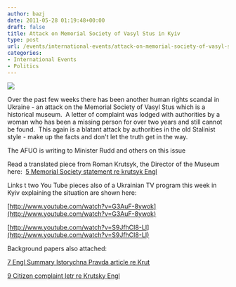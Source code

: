 ```yaml
---
author: bazj
date: 2011-05-28 01:19:48+00:00
draft: false
title: Attack on Memorial Society of Vasyl Stus in Kyiv
type: post
url: /events/international-events/attack-on-memorial-society-of-vasyl-stus-in-kyiv/
categories:
- International Events
- Politics
---
```


[![](http://www.ozeukes.com/wp-content/uploads/2011/05/memorial.jpg)
](http://www.ozeukes.com/wp-content/uploads/2011/05/memorial.jpg)

Over the past few weeks there has been another human rights scandal in Ukraine - an attack on the Memorial Society of Vasyl Stus which is a historical museum.  A letter of complaint was lodged with authorities by a woman who has been a missing person for over two years and still cannot be found.  This again is a blatant attack by authorities in the old Stalinist style - make up the facts and don't let the truth get in the way.

The AFUO is writing to Minister Rudd and others on this issue

Read a translated piece from Roman Krutsyk, the Director of the Museum here:  [5 Memorial Society statement re krutsyk Engl](http://www.ozeukes.com/wp-content/uploads/2011/05/5-Memorial-Society-statement-re-krutsyk-Engl.pdf)

Links t two You Tube pieces also of a Ukrainian TV program this week in Kyiv explaining the situation are shown here:

[http://www.youtube.com/watch?v=G3AuF-8ywok](http://www.youtube.com/watch?v=G3AuF-8ywok)

[http://www.youtube.com/watch?v=S9JfhCI8-LI](http://www.youtube.com/watch?v=S9JfhCI8-LI)

Background papers also attached:

[7 Engl Summary Istorychna Pravda article re Krut](http://www.ozeukes.com/wp-content/uploads/2011/05/7-Engl-Summary-Istorychna-Pravda-article-re-Krut.pdf)

[9 Citizen complaint letr re Krutsky Engl](http://www.ozeukes.com/wp-content/uploads/2011/05/9-Citizen-complaint-letr-re-Krutsky-Engl.pdf)
